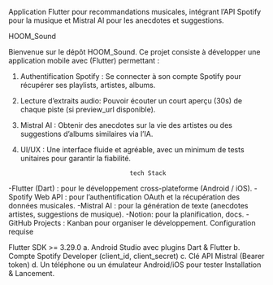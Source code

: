 Application Flutter pour recommandations musicales, intégrant l’API Spotify pour la musique et Mistral AI pour les anecdotes et suggestions.

HOOM_Sound

Bienvenue sur le dépôt HOOM_Sound. Ce projet consiste à développer une application mobile avec (Flutter) permettant :

1.  Authentification Spotify : Se connecter à son compte Spotify pour récupérer ses playlists, artistes, albums.
2.  Lecture d’extraits audio: Pouvoir écouter un court aperçu (30s) de chaque piste (si preview_url disponible).
3.  Mistral AI : Obtenir des anecdotes sur la vie des artistes ou des suggestions d’albums similaires via l’IA.
4.  UI/UX : Une interface fluide et agréable, avec un minimum de tests unitaires pour garantir la fiabilité.

                                      tech Stack
-Flutter (Dart) : pour le développement cross-plateforme (Android / iOS).
-Spotify Web API : pour l’authentification OAuth et la récupération des données musicales.
-Mistral AI : pour la génération de texte (anecdotes artistes, suggestions de musique).
-Notion: pour la planification, docs.
-GitHub Projects : Kanban pour organiser le développement.
                                   Configuration requise

Flutter SDK >= 3.29.0 a. Android Studio avec plugins Dart & Flutter b. Compte Spotify Developer (client_id, client_secret) c. Clé API Mistral (Bearer token) d. Un téléphone ou un émulateur Android/iOS pour tester Installation & Lancement.
